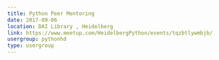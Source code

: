 ```yaml
---
title: Python Peer Mentoring
date: 2017-09-06
location: DAI Library , Heidelberg
link: https://www.meetup.com/HeidelbergPython/events/tqzbtlywmbjb/
usergroup: pythonhd
type: usergroup
---
```

